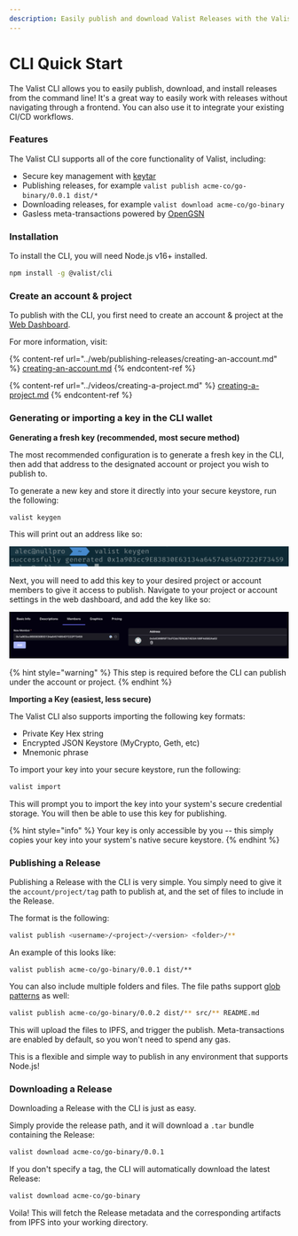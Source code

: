 ```yaml
---
description: Easily publish and download Valist Releases with the Valist CLI.
---
```


# CLI Quick Start

The Valist CLI allows you to easily publish, download, and install releases from the command line! It's a great way to easily work with releases without navigating through a frontend. You can also use it to integrate your existing CI/CD workflows.

### Features

The Valist CLI supports all of the core functionality of Valist, including:

* Secure key management with [keytar](https://www.npmjs.com/package/keytar)
* Publishing releases, for example `valist publish acme-co/go-binary/0.0.1 dist/*`
* Downloading releases, for example `valist download acme-co/go-binary`
* Gasless meta-transactions powered by [OpenGSN](https://github.com/opengsn/gsn)

### Installation

To install the CLI, you will need Node.js v16+ installed.

```bash
npm install -g @valist/cli
```

### Create an account & project

To publish with the CLI, you first need to create an account & project at the [Web Dashboard](https://app.valist.io).

For more information, visit:

{% content-ref url="../web/publishing-releases/creating-an-account.md" %}
[creating-an-account.md](../web/publishing-releases/creating-an-account.md)
{% endcontent-ref %}

{% content-ref url="../videos/creating-a-project.md" %}
[creating-a-project.md](../videos/creating-a-project.md)
{% endcontent-ref %}

### Generating or importing a key in the CLI wallet

**Generating a fresh key (recommended, most secure method)**

The most recommended configuration is to generate a fresh key in the CLI, then add that address to the designated account or project you wish to publish to.

To generate a new key and store it directly into your secure keystore, run the following:

```
valist keygen
```

This will print out an address like so:

![](../.gitbook/assets/image.png)

Next, you will need to add this key to your desired project or account members to give it access to publish. Navigate to your project or account settings in the web dashboard, and add the key like so:

![](<../.gitbook/assets/image (1).png>)

{% hint style="warning" %}
This step is required before the CLI can publish under the account or project.
{% endhint %}

**Importing a Key (easiest, less secure)**

The Valist CLI also supports importing the following key formats:

* Private Key Hex string
* Encrypted JSON Keystore (MyCrypto, Geth, etc)
* Mnemonic phrase

To import your key into your secure keystore, run the following:

```bash
valist import
```

This will prompt you to import the key into your system's secure credential storage. You will then be able to use this key for publishing.

{% hint style="info" %}
Your key is only accessible by you -- this simply copies your key into your system's native secure keystore.
{% endhint %}

### Publishing a Release

Publishing a Release with the CLI is very simple. You simply need to give it the `account/project/tag` path to publish at, and the set of files to include in the Release.

The format is the following:

```bash
valist publish <username>/<project>/<version> <folder>/**
```

An example of this looks like:

```
valist publish acme-co/go-binary/0.0.1 dist/**
```

You can also include multiple folders and files. The file paths support [glob patterns](https://github.com/sindresorhus/globby) as well:

```bash
valist publish acme-co/go-binary/0.0.2 dist/** src/** README.md
```

This will upload the files to IPFS, and trigger the publish. Meta-transactions are enabled by default, so you won't need to spend any gas.

This is a flexible and simple way to publish in any environment that supports Node.js!

### Downloading a Release

Downloading a Release with the CLI is just as easy.

Simply provide the release path, and it will download a `.tar` bundle containing the Release:

```bash
valist download acme-co/go-binary/0.0.1
```

If you don't specify a tag, the CLI will automatically download the latest Release:

```bash
valist download acme-co/go-binary
```

Voila! This will fetch the Release metadata and the corresponding artifacts from IPFS into your working directory.

